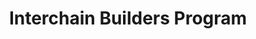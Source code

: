 ---
title: "Interchain Builders Program"
description: "Technical and product support program for organizations building on the Interchain Stack and ecosystem"
authors: ["@interchain"]
tags: ["Beyond: Advanced Topics", "Accelerator", "Interchain", "Cosmos", "Technical Support"]
languages: ["English"]
url: "https://interchain.io/builders"
dateAdded: 2025-01-20
level: "Advanced"
category: "General"
---